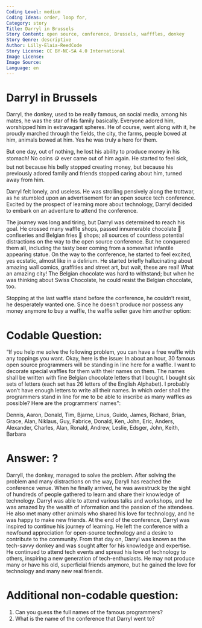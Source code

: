 ```yaml
---
Coding Level: medium
Coding Ideas: order, loop for,
Category: story
Title: Darryl in Brussels 
Story Content: open source, conference, Brussels, wafffles, donkey
Story Genre: descriptive
Author: Lilly-Elaia-ReedCode
Story License: CC BY-NC-SA 4.0 International
Image License:
Image Source:
Language: en
---
```


# Darryl in Brussels 

Darryl, the donkey, used to be really famous, on social media, among his mates, he was the star of his family basically. Everyone adored him, worshipped him in extravagant spheres. He of course, went along with it, he proudly marched through the fields, the city, the farms, people bowed at him, animals bowed at him. Yes he was truly a hero for them. 

But one day, out of nothing, he lost his ability to produce money in his stomach! No coins 🪙 ever came out of him again. He started to feel sick, but not because his belly stopped creating money, but because his previously adored family and friends stopped caring about him, turned away from him. 

Darryl felt lonely, and useless. He was strolling pensively along the trottwar, as he stumbled upon an advertisement for an open source tech conference. Excited by the prospect of learning more about technology, Darryl decided to embark on an adventure to attend the conference.

The journey was long and tiring, but Darryl was determined to reach his goal. He crossed many waffle shops, passed innumerable chocolate 🍫 confiseries and Belgian fries 🍟 shops; all sources of countless potential distractions on the way to the open source conference. But he conquered them all, including the tasty beer coming from a somewhat infantile appearing statue. On the way to the conference, he started to feel excited, yes ecstatic, almost like in a delirium. He started briefly hallucinating about amazing wall comics, graffities and street art, but wait, these are real! What an amazing city! The Belgian chocolate was hard to withstand; but when he was thinking about Swiss Chocolate, he could resist the Belgian chocolate, too.

Stopping at the last waffle stand before the conference, he couldn’t resist, he desperately wanted one. Since he doesn’t produce nor possess any money anymore to buy a waffle, the waffle seller gave him another option: 

# Codable Question:
“If you help me solve the following problem, you can have a free waffle with any toppings you want. Okay, here is the issue: In about an hour, 30 famous open source programmers will be standing in line here for a waffle. I want to decorate special waffles for them with their names on them. The names shall be written with fine Belgian chocolate letters that I bought. I bought six sets of letters (each set has 26 letters of the English Alphabet). I probably won’t have enough letters to write all their names. In which order shall the programmers stand in line for me to be able to inscribe as many waffles as possible? Here are the programmers’ names":

Dennis, Aaron, Donald, Tim, Bjarne, Linus, Guido, James, Richard, Brian, Grace, Alan, Niklaus, Guy, Fabrice, Donald, Ken, John, Eric, Anders, Alexander, Charles, Alan, Ronald, Andrew, Leslie, Edsger, John, Keith, Barbara

# Answer: ?
<div data-solution="???"></div>

Darryll, the donkey, managed to solve the problem. After solving the problem and many distractions on the way, Daryll has reached the conference venue. When he finally arrived, he was awestruck by the sight of hundreds of people gathered to learn and share their knowledge of technology.
Darryl was able to attend various talks and workshops, and he was amazed by the wealth of information and the passion of the attendees. He also met many other animals who shared his love for technology, and he was happy to make new friends.
At the end of the conference, Darryl was inspired to continue his journey of learning. He left the conference with a newfound appreciation for open-source technology and a desire to contribute to the community.
From that day on, Darryl was known as the tech-savvy donkey and was sought after for his knowledge and expertise. He continued to attend tech events and spread his love of technology to others, inspiring a new generation of tech-enthusiasts. He may not produce many or have his old, superficial friends anymore, but he gained the love for technology and many new real friends.

# Additional non-codable question: 
1) Can you guess the full names of the famous programmers?
2) What is the name of the conference that Darryl went to?
